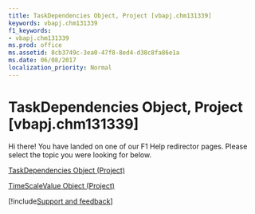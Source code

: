 ```yaml
---
title: TaskDependencies Object, Project [vbapj.chm131339]
keywords: vbapj.chm131339
f1_keywords:
- vbapj.chm131339
ms.prod: office
ms.assetid: 8cb3749c-3ea0-47f8-8ed4-d38c8fa86e1a
ms.date: 06/08/2017
localization_priority: Normal
---
```



# TaskDependencies Object, Project [vbapj.chm131339]

Hi there! You have landed on one of our F1 Help redirector pages. Please select the topic you were looking for below.

[TaskDependencies Object (Project)](https://msdn.microsoft.com/library/60bda111-998f-1cc2-0b18-b419041767f5%28Office.15%29.aspx)

[TimeScaleValue Object (Project)](https://msdn.microsoft.com/library/bea0ad82-a3de-30d8-f191-dc2248c32653%28Office.15%29.aspx)

[!include[Support and feedback](~/includes/feedback-boilerplate.md)]